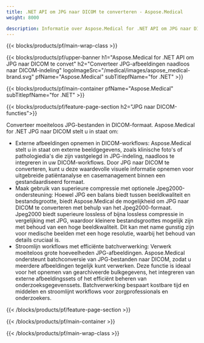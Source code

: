 ```yaml
---
title: .NET API om JPG naar DICOM te converteren - Aspose.Medical
weight: 8000

description: Informatie over Aspose.Medical for .NET API om JPG naar DICOM te converteren
---
```


{{< blocks/products/pf/main-wrap-class >}}

{{< blocks/products/pf/upper-banner h1="Aspose.Medical for .NET API om JPG naar DICOM te convet" h2="Converteer JPG-afbeeldingen naadloos naar DICOM-indeling" logoImageSrc="/medical/images/aspose_medical-brand.svg" pfName="Aspose.Medical" subTitlepfName="for .NET" >}}

{{< blocks/products/pf/main-container pfName="Aspose.Medical" subTitlepfName="for .NET" >}}

{{< blocks/products/pf/feature-page-section h2="JPG naar DICOM-functies">}}

<p>Converteer moeiteloos JPG-bestanden in DICOM-formaat. Aspose.Medical for .NET JPG naar DICOM stelt u in staat om:</p>

<ul>
<li>Externe afbeeldingen opnemen in DICOM-workflows: Aspose.Medical stelt u in staat om externe beeldgegevens, zoals klinische foto's of pathologiedia's die zijn vastgelegd in JPG-indeling, naadloos te integreren in uw DICOM-workflows. Door JPG naar DICOM te converteren, kunt u deze waardevolle visuele informatie opnemen voor uitgebreide patiëntanalyse en casemanagement binnen een gestandaardiseerd formaat.</li>
<li>Maak gebruik van superieure compressie met optionele Jpeg2000-ondersteuning: Hoewel JPG een balans biedt tussen beeldkwaliteit en bestandsgrootte, biedt Aspose.Medical de mogelijkheid om JPG naar DICOM te converteren met behulp van het Jpeg2000-formaat. Jpeg2000 biedt superieure lossless of bijna lossless compressie in vergelijking met JPG, waardoor kleinere bestandsgroottes mogelijk zijn met behoud van een hoge beeldkwaliteit. Dit kan met name gunstig zijn voor medische beelden met een hoge resolutie, waarbij het behoud van details cruciaal is.</li>
<li>Stroomlijn workflows met efficiënte batchverwerking: Verwerk moeiteloos grote hoeveelheden JPG-afbeeldingen. Aspose.Medical ondersteunt batchconversie van JPG-bestanden naar DICOM, zodat u meerdere afbeeldingen tegelijk kunt verwerken. Deze functie is ideaal voor het opnemen van gearchiveerde bulkgegevens, het integreren van externe afbeeldingssets of het efficiënt beheren van onderzoeksgegevenssets. Batchverwerking bespaart kostbare tijd en middelen en stroomlijnt workflows voor zorgprofessionals en onderzoekers.</li>
</ul>

{{< /blocks/products/pf/feature-page-section >}}

{{< /blocks/products/pf/main-container >}}

{{< /blocks/products/pf/main-wrap-class >}}
